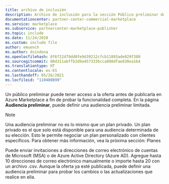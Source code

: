 ```yaml
---
title: archivo de inclusión
description: Archivo de inclusión para la sección Público preliminar del plan
documentationcenter: partner-center-commercial-marketplace
ms.service: marketplace
ms.subservice: partnercenter-marketplace-publisher
ms.topic: include
ms.date: 11/24/2020
ms.custom: include file
author: emuench
ms.author: dsindona
ms.openlocfilehash: 8f6f22d79dd8fe9d39212cfcb11893ade029f380
ms.sourcegitcommit: 80d311abffb2d9a457333bcca898dfae830ea1b4
ms.translationtype: HT
ms.contentlocale: es-ES
ms.lasthandoff: 05/26/2021
ms.locfileid: "110480899"
---
```

Un público preliminar puede tener acceso a la oferta antes de publicarla en Azure Marketplace a fin de probar la funcionalidad completa. En la página **Audiencia preliminar**, puede definir una audiencia preliminar limitada.

> [!NOTE]
> Una audiencia preliminar no es lo mismo que un plan privado. Un plan privado es el que solo está disponible para una audiencia determinada de su elección. Esto le permite negociar un plan personalizado con clientes específicos. Para obtener más información, vea la próxima sección: Planes

Puede enviar invitaciones a direcciones de correo electrónico de cuentas de Microsoft (MSA) o de Azure Active Directory (Azure AD). Agregue hasta 10 direcciones de correo electrónico manualmente o importe hasta 20 con un archivo .csv. Aunque la oferta ya esté publicada, puede definir una audiencia preliminar para probar los cambios o las actualizaciones que realice en ella.
